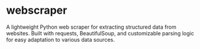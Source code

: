 # webscraper
A lightweight Python web scraper for extracting structured data from websites. Built with requests, BeautifulSoup, and customizable parsing logic for easy adaptation to various data sources.
